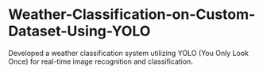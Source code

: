 # Weather-Classification-on-Custom-Dataset-Using-YOLO
Developed a weather classification system utilizing YOLO (You Only Look Once) for real-time image recognition and classification.
